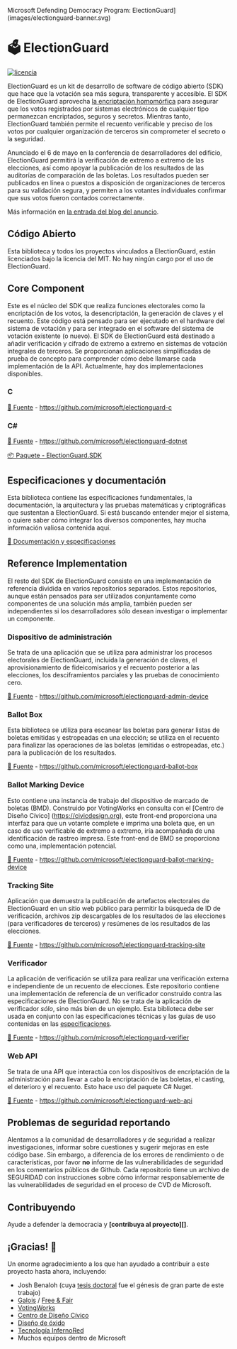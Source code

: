 Microsoft Defending Democracy Program: ElectionGuard](images/electionguard-banner.svg)

# 🗳 ElectionGuard

[![licencia](https://img.shields.io/github/license/microsoft/electionguard)](Licencia)

ElectionGuard es un kit de desarrollo de software de código abierto (SDK) que hace que la votación sea más segura, transparente y accesible. El SDK de ElectionGuard aprovecha [la encriptación homomórfica](https://en.wikipedia.org/wiki/Homomorphic_encryption) para asegurar que los votos registrados por sistemas electrónicos de cualquier tipo permanezcan encriptados, seguros y secretos. Mientras tanto, ElectionGuard también permite el recuento verificable y preciso de los votos por cualquier organización de terceros sin comprometer el secreto o la seguridad. 

Anunciado el 6 de mayo en la conferencia de desarrolladores del edificio, ElectionGuard permitirá la verificación de extremo a extremo de las elecciones, así como apoyar la publicación de los resultados de las auditorías de comparación de las boletas.  Los resultados pueden ser publicados en línea o puestos a disposición de organizaciones de terceros para su validación segura, y permiten a los votantes individuales confirmar que sus votos fueron contados correctamente. 
 
Más información en [la entrada del blog del anuncio](https://blogs.microsoft.com/on-the-issues/?p=63211). 

## Código Abierto
Esta biblioteca y todos los proyectos vinculados a ElectionGuard, están licenciados bajo la licencia del MIT. No hay ningún cargo por el uso de ElectionGuard.

## Core Component
Este es el núcleo del SDK que realiza funciones electorales como la encriptación de los votos, la desencriptación, la generación de claves y el recuento. Este código está pensado para ser ejecutado en el hardware del sistema de votación y para ser integrado en el software del sistema de votación existente (o nuevo). El SDK de ElectionGuard está destinado a añadir verificación y cifrado de extremo a extremo en sistemas de votación integrales de terceros. Se proporcionan aplicaciones simplificadas de prueba de concepto para comprender cómo debe llamarse cada implementación de la API. Actualmente, hay dos implementaciones disponibles.

### C

[📁 Fuente](https://github.com/microsoft/electionguard-c) - https://github.com/microsoft/electionguard-c

### C#
[📁 Fuente](https://github.com/microsoft/electionguard-dotnet) - https://github.com/microsoft/electionguard-dotnet

[📦 Paquete - ElectionGuard.SDK](https://www.nuget.org/packages/ElectionGuard.SDK)


## Especificaciones y documentación
Esta biblioteca contiene las especificaciones fundamentales, la documentación, la arquitectura y las pruebas matemáticas y criptográficas que sustentan a ElectionGuard. Si está buscando entender mejor el sistema, o quiere saber cómo integrar los diversos componentes, hay mucha información valiosa contenida aquí.

[📄 Documentación y especificaciones](https://github.com/microsoft/electionguard/wiki)

## Reference Implementation
El resto del SDK de ElectionGuard consiste en una implementación de referencia dividida en varios repositorios separados. Estos repositorios, aunque están pensados para ser utilizados conjuntamente como componentes de una solución más amplia, también pueden ser independientes si los desarrolladores sólo desean investigar o implementar un componente.

### Dispositivo de administración
Se trata de una aplicación que se utiliza para administrar los procesos electorales de ElectionGuard, incluida la generación de claves, el aprovisionamiento de fideicomisarios y el recuento posterior a las elecciones, los desciframientos parciales y las pruebas de conocimiento cero.

[📁 Fuente](https://github.com/microsoft/electionguard-admin-device) - https://github.com/microsoft/electionguard-admin-device

### Ballot Box
Esta biblioteca se utiliza para escanear las boletas para generar listas de boletas emitidas y estropeadas en una elección; se utiliza en el recuento para finalizar las operaciones de las boletas (emitidas o estropeadas, etc.) para la publicación de los resultados.

[📁 Fuente](https://github.com/microsoft/electionguard-ballot-box) - https://github.com/microsoft/electionguard-ballot-box


### Ballot Marking Device
Esto contiene una instancia de trabajo del dispositivo de marcado de boletas (BMD). Construido por VotingWorks en consulta con el [Centro de Diseño Cívico] (https://civicdesign.org), este front-end proporciona una interfaz para que un votante complete e imprima una boleta que, en un caso de uso verificable de extremo a extremo, iría acompañada de una identificación de rastreo impresa. Este front-end de BMD se proporciona como una, implementación potencial.

[📁 Fuente](https://github.com/microsoft/electionguard-ballot-marking-device) - https://github.com/microsoft/electionguard-ballot-marking-device


### Tracking Site
Aplicación que demuestra la publicación de artefactos electorales de ElectionGuard en un sitio web público para permitir la búsqueda de ID de verificación, archivos zip descargables de los resultados de las elecciones (para verificadores de terceros) y resúmenes de los resultados de las elecciones.

[📁 Fuente](https://github.com/microsoft/electionguard-tracking-site) - https://github.com/microsoft/electionguard-tracking-site

### Verificador
La aplicación de verificación se utiliza para realizar una verificación externa e independiente de un recuento de elecciones. Este repositorio contiene una implementación de referencia de un verificador construido contra las especificaciones de ElectionGuard. No se trata de la aplicación de verificador *sólo*, sino más bien de un ejemplo. Esta biblioteca debe ser usada en conjunto con las especificaciones técnicas y las guías de uso contenidas en las [especificaciones](specs/readme).

[📁 Fuente](https://github.com/microsoft/electionguard-verifier) - https://github.com/microsoft/electionguard-verifier

### Web API
Se trata de una API que interactúa con los dispositivos de encriptación de la administración para llevar a cabo la encriptación de las boletas, el casting, el deterioro y el recuento. Esto hace uso del paquete C# Nuget.

[📁 Fuente](https://github.com/microsoft/electionguard-web-api) - https://github.com/microsoft/electionguard-web-api


## Problemas de seguridad reportando
Alentamos a la comunidad de desarrolladores y de seguridad a realizar investigaciones, informar sobre cuestiones y sugerir mejoras en este código base. Sin embargo, a diferencia de los errores de rendimiento o de características, por favor **no** informe de las vulnerabilidades de seguridad en los comentarios públicos de Github. Cada repositorio tiene un archivo de SEGURIDAD con instrucciones sobre cómo informar responsablemente de las vulnerabilidades de seguridad en el proceso de CVD de Microsoft.

 ## Contribuyendo
Ayude a defender la democracia y **[contribuya al proyecto][]**.

[Código de Conducta]: CODE_OF_CONDUCT.md
[Contribuir al proyecto]: CONTRIBUIR.md

## ¡Gracias! 🎉
Un enorme agradecimiento a los que han ayudado a contribuir a este proyecto hasta ahora, incluyendo:
* Josh Benaloh (cuya [tesis doctoral](https://www.microsoft.com/en-us/research/publication/verifiable-secret-ballot-elections/) fue el génesis de gran parte de este trabajo)
* [Galois](https://galois.com/) / [Free & Fair](https://freeandfair.us/)
* [VotingWorks](https://voting.works/)
* [Centro de Diseño Cívico](https://civicdesign.org/)
* [Diseño de óxido](https://oxidedesign.com/)
* [Tecnología InfernoRed](https://infernored.com/)
* Muchos equipos dentro de Microsoft
